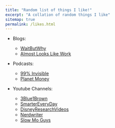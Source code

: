 ```yaml
---
title: "Random list of things I like!"
excerpt: "A collation of random things I like"
sitemap: true
permalink: /likes.html
---
```


- Blogs:
  - [WaitButWhy](https://waitbutwhy.com)
  - [Almost Looks Like Work](https://jasmcole.com)
- Podcasts:
  - [99% Invisible](https://99percentinvisible.org)
  - [Planet Money](https://www.npr.org/sections/money/)
  
- Youtube Channels:
  - [3Blue1Brown](https://www.youtube.com/channel/UCYO_jab_esuFRV4b17AJtAw)
  - [SmarterEveryDay](https://www.youtube.com/channel/UC6107grRI4m0o2-emgoDnAA)
  - [DisneyResearchVideos](https://www.youtube.com/channel/UCM42XWqRoruK6bNkgbgoJMw)
  - [Nerdwriter](https://www.youtube.com/channel/UCJkMlOu7faDgqh4PfzbpLdg)
  - [Slow Mo Guys](https://www.youtube.com/channel/UCUK0HBIBWgM2c4vsPhkYY4w)
